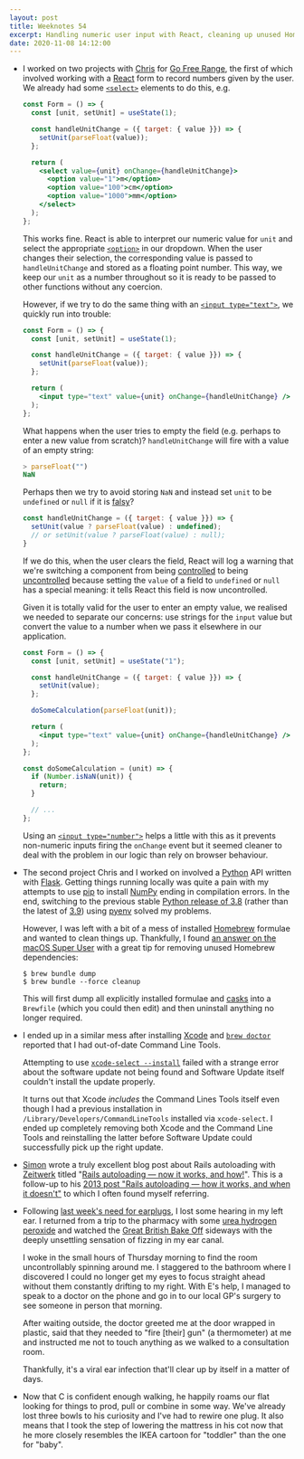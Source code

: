 ```yaml
---
layout: post
title: Weeknotes 54
excerpt: Handling numeric user input with React, cleaning up unused Homebrew dependencies, Command Line Tools woe, losing control of your eyes and comparing our son to icons in IKEA instruction manuals.
date: 2020-11-08 14:12:00
---
```

*   I worked on two projects with [Chris](https://blog.chrislowis.co.uk) for [Go Free Range](https://gofreerange.com), the first of which involved working with a [React](https://reactjs.org) form to record numbers given by the user. We already had some [`<select>`](https://developer.mozilla.org/en-US/docs/Web/HTML/Element/select) elements to do this, e.g.

    ```jsx
    const Form = () => {
      const [unit, setUnit] = useState(1);

      const handleUnitChange = ({ target: { value }}) => {
        setUnit(parseFloat(value));
      };

      return (
        <select value={unit} onChange={handleUnitChange}>
          <option value="1">m</option>
          <option value="100">cm</option>
          <option value="1000">mm</option>
        </select>
      );
    };
    ```

    This works fine. React is able to interpret our numeric value for `unit` and select the appropriate [`<option>`](https://developer.mozilla.org/en-US/docs/Web/HTML/Element/option) in our dropdown. When the user changes their selection, the corresponding value is passed to `handleUnitChange` and stored as a floating point number. This way, we keep our `unit` as a number throughout so it is ready to be passed to other functions without any coercion.

    However, if we try to do the same thing with an [`<input type="text">`](https://developer.mozilla.org/en-US/docs/Web/HTML/Element/input), we quickly run into trouble:

    ```jsx
    const Form = () => {
      const [unit, setUnit] = useState(1);

      const handleUnitChange = ({ target: { value }}) => {
        setUnit(parseFloat(value));
      };

      return (
        <input type="text" value={unit} onChange={handleUnitChange} />
      );
    };
    ```

    What happens when the user tries to empty the field (e.g. perhaps to enter a new value from scratch)? `handleUnitChange` will fire with a value of an empty string:

    ```javascript
    > parseFloat("")
    NaN
    ```

    Perhaps then we try to avoid storing `NaN` and instead set `unit` to be `undefined` or `null` if it is [falsy](https://developer.mozilla.org/en-US/docs/Glossary/Falsy)?

    ```javascript
    const handleUnitChange = ({ target: { value }}) => {
      setUnit(value ? parseFloat(value) : undefined);
      // or setUnit(value ? parseFloat(value) : null);
    }
    ```

    If we do this, when the user clears the field, React will log a warning that we're switching a component from being [controlled](https://reactjs.org/docs/forms.html#controlled-components) to being [uncontrolled](https://reactjs.org/docs/uncontrolled-components.html) because setting the `value` of a field to `undefined` or `null` has a special meaning: it tells React this field is now uncontrolled.

    Given it is totally valid for the user to enter an empty value, we realised we needed to separate our concerns: use strings for the `input` value but convert the value to a number when we pass it elsewhere in our application.

    ```jsx
    const Form = () => {
      const [unit, setUnit] = useState("1");

      const handleUnitChange = ({ target: { value }}) => {
        setUnit(value);
      };

      doSomeCalculation(parseFloat(unit));

      return (
        <input type="text" value={unit} onChange={handleUnitChange} />
      );
    };

    const doSomeCalculation = (unit) => {
      if (Number.isNaN(unit)) {
        return;
      }

      // ...
    };
    ```

    Using an [`<input type="number">`](https://developer.mozilla.org/en-US/docs/Web/HTML/Element/input/number) helps a little with this as it prevents non-numeric inputs firing the `onChange` event but it seemed cleaner to deal with the problem in our logic than rely on browser behaviour.

*   The second project Chris and I worked on involved a [Python](https://www.python.org) API written with [Flask](https://flask.palletsprojects.com/en/1.1.x/). Getting things running locally was quite a pain with my attempts to use [pip](https://pip.pypa.io/en/stable/) to install [NumPy](https://numpy.org) ending in compilation errors. In the end, switching to the previous stable [Python release of 3.8](https://www.python.org/downloads/release/python-386/) (rather than the latest of [3.9](https://www.python.org/downloads/release/python-390/)) using [pyenv](https://github.com/pyenv/pyenv) solved my problems.

    However, I was left with a bit of a mess of installed [Homebrew](https://brew.sh) formulae and wanted to clean things up. Thankfully, I found [an answer on the macOS Super User](https://superuser.com/a/1509213) with a great tip for removing unused Homebrew dependencies:

    ```console
    $ brew bundle dump
    $ brew bundle --force cleanup
    ```

    This will first dump all explicitly installed formulae and [casks](https://github.com/Homebrew/homebrew-cask) into a `Brewfile` (which you could then edit) and then uninstall anything no longer required.

*   I ended up in a similar mess after installing [Xcode](https://developer.apple.com/xcode/) and [`brew doctor`](https://docs.brew.sh/Manpage#doctor-options) reported that I had out-of-date Command Line Tools.

    Attempting to use [`xcode-select --install`](https://developer.apple.com/library/archive/technotes/tn2339/_index.html#//apple_ref/doc/uid/DTS40014588-CH1-DOWNLOADING_COMMAND_LINE_TOOLS_IS_NOT_AVAILABLE_IN_XCODE_FOR_MACOS_10_9__HOW_CAN_I_INSTALL_THEM_ON_MY_MACHINE_) failed with a strange error about the software update not being found and Software Update itself couldn't install the update properly.

    It turns out that Xcode _includes_ the Command Lines Tools itself even though I had a previous installation in `/Library/Developers/CommandLineTools` installed via `xcode-select`. I ended up completely removing both Xcode and the Command Line Tools and reinstalling the latter before Software Update could successfully pick up the right update.

*   [Simon](https://www.urbanautomaton.com) wrote a truly excellent blog post about Rails autoloading with [Zeitwerk](https://github.com/fxn/zeitwerk) titled "[Rails autoloading — now it works, and how!](https://www.urbanautomaton.com/blog/2020/11/04/rails-autoloading-heaven/)". This is a follow-up to his [2013 post "Rails autoloading — how it works, and when it doesn't"](https://www.urbanautomaton.com/blog/2013/08/27/rails-autoloading-hell/) to which I often found myself referring.

*   Following [last week's need for earplugs](/2020/11/01/weeknotes-53/), I lost some hearing in my left ear. I returned from a trip to the pharmacy with some [urea hydrogen peroxide](https://en.wikipedia.org/wiki/Hydrogen_peroxide_-_urea) and watched the [Great British Bake Off](https://thegreatbritishbakeoff.co.uk) sideways with the deeply unsettling sensation of fizzing in my ear canal.

    I woke in the small hours of Thursday morning to find the room uncontrollably spinning around me. I staggered to the bathroom where I discovered I could no longer get my eyes to focus straight ahead without them constantly drifting to my right. With E's help, I managed to speak to a doctor on the phone and go in to our local GP's surgery to see someone in person that morning.

    After waiting outside, the doctor greeted me at the door wrapped in plastic, said that they needed to "fire [their] gun" (a thermometer) at me and instructed me not to touch anything as we walked to a consultation room.

    Thankfully, it's a viral ear infection that'll clear up by itself in a matter of days.

*   Now that C is confident enough walking, he happily roams our flat looking for things to prod, pull or combine in some way. We've already lost three bowls to his curiosity and I've had to rewire one plug. It also means that I took the step of lowering the mattress in his cot now that he more closely resembles the IKEA cartoon for "toddler" than the one for "baby".
